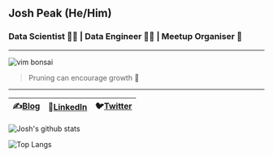 ## Josh Peak (He/Him)
### Data Scientist 👨‍🔬  | Data Engineer 👨‍💻 | Meetup Organiser 👋

---

![vim bonsai](https://joshpeak.net/images/vim-bonsai.svg)

> Pruning can encourage growth 🌳 

---


| ✍️[Blog](https://joshpeak.net/) | 🤝[LinkedIn](https://au.linkedin.com/in/neozenith) | 🐦[Twitter](https://twitter.com/_neozenith) |
|-|-|-|

![Josh's github stats](https://github-readme-stats.vercel.app/api?username=neozenith&show_icons=true)

![Top Langs](https://github-readme-stats.vercel.app/api/top-langs/?username=neozenith&hide=html)

